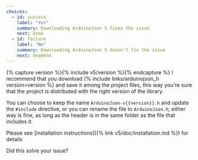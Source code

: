 ```yaml
---
choices:
  - id: success
    label: "Yes"
    summary: Downloading ArduinoJson 5 fixes the issue
    next: done
  - id: failure
    label: "No"
    summary: Downloading ArduinoJson 5 doesn't fix the issue
    next: deadend
---
```


{% capture version %}{% include v5/version %}{% endcapture %}
I recommend that you download {% include links/arduinojson_h version=version %} and save it among the project files, this way you're sure that the project is distributed with the right version of the library.

You can choose to keep the name `ArduinoJson-v{{version}}.h` and update the `#include` directive, or you can rename the file to `ArduinoJson.h`; either way is fine, as long as the header is in the same folder as the file that includes it.

Please see [installation instructions]({% link v5/doc/installation.md %}) for details

Did this solve your issue?